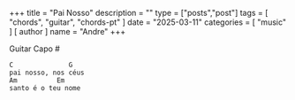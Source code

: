 +++
title = "Pai Nosso"
description = ""
type = ["posts","post"]
tags = [
    "chords",
    "guitar",
    "chords-pt"
]
date = "2025-03-11"
categories = [
  "music"
]
[ author ]
  name = "Andre"
+++



Guitar
Capo #

```
C              G
pai nosso, nos céus
Am          Em
santo é o teu nome
```